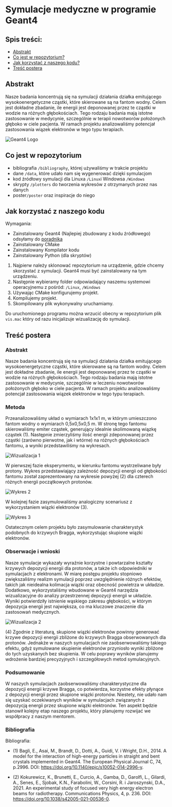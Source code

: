 # Symulacje medyczne w programie Geant4

## Spis treści:
* [Abstrakt](#abstrakt)
* [Co jest w repozytorium?](#co-jest-w-repozytorium)
* [Jak korzystać z naszego kodu?](jak-korzystać-z-naszego-kodu)
* [Treść postera](#treść-postera)

## Abstrakt

Nasze badania koncentrują się na symulacji działania działka emitującego wysokoenergetyczne cząstki, które skierowane są na fantom wodny. Celem jest dokładne zbadanie, ile energii jest deponowanej przez te cząstki w wodzie na różnych głębokościach. Tego rodzaju badania mają istotne zastosowanie 
w medycynie, szczególnie w terapii nowotworów położonych głęboko w ciele pacjenta. W ramach projektu analizowaliśmy potencjał zastosowania wiązek elektronów w tego typu terapiach.

![Geant4 Logo](./img/Geant4.png)



## Co jest w repozytorium

- bibliografia ```/bibliography```, której używaliśmy w trakcie projektu
- dane ```/data```, które udało nam się wygenerować dzięki symulacjom
- kod źródłowy symulacji dla Linuxa ```/Linux```i Windowsa ```/Windows```
- skrypty ```/plotters``` do tworzenia wykresów z otrzymanych przez nas danych
- poster```/poster``` oraz inspiracje do niego

## Jak korzystać z naszego kodu

Wymagania:
- Zainstalowany Geant4 (Najlepiej zbudowany z kodu źródłowego) odsyłamy do [poradnika](https://youtu.be/w7k9PK1Ipv8?si=r0pcr2_cPobGcNrA)
- Zainstalowany CMake
- Zainstalowany Kompilator kodu
- Zainstalowany Python (dla skryptów)

1. Najpierw należy sklonować repozytorium na urządzenie, gdzie chcemy skorzystać z symulacji. Geant4 musi być zainstalowany na tym urządzeniu.
2. Następnie wybieramy folder odpowiadający naszemu systemowi operacyjnemu z pośród: ```/Linux```, ```/Windows```
3. Używając CMake konfigurujemy projekt.
4. Kompilujemy projekt.
5. Skompilowany plik wykonywalny uruchamiamy.

Do uruchomionego programu można wrzucić obecny w repozytorium plik ```vis.mac``` który od razu inicjalizuje wizualizację do symulacji.

## Treść postera

### Abstrakt

Nasze badania koncentrują się na symulacji działania działka emitującego wysokoenergetyczne cząstki, które skierowane są na fantom wodny. Celem jest dokładne zbadanie, ile energii jest deponowanej przez te cząstki w wodzie na różnych głębokościach. Tego rodzaju badania mają istotne zastosowanie 
w medycynie, szczególnie w leczeniu nowotworów położonych głęboko w ciele pacjenta. W ramach projektu analizowaliśmy potencjał zastosowania wiązek elektronów w tego typu terapiach.

### Metoda

Przeanalizowaliśmy układ o wymiarach 1x1x1 m, w którym umieszczono fantom wodny o wymiarach 0,5x0,5x0,5 m. W stronę tego fantomu skierowaliśmy emiter cząstek, generujący idealnie skolimowaną wiązkę cząstek (1). Następnie zmierzyliśmy ilość energii zdeponowanej przez cząstki (zarówno pierwotne, jak i wtórne) na różnych głębokościach fantomu, a wyniki przedstawiliśmy na wykresach.

![Wizualizacja 1](./img/Wizualizacja_1.png)

W pierwszej fazie eksperymentu, w kierunku fantomu wystrzeliwane były protony. Wykres przedstawiający zależność depozycji energii od głębokości fantomu został zaprezentowany na wykresie powyżej (2) dla czterech różnych energii początkowych protonów.

![Wykres 2](./img/Wykres_protonow.png)

W kolejnej fazie zasymulowaliśmy analogiczny scenariusz z wykorzystaniem wiązki elektronów (3).

![Wykres 3](./img/Wykres_elektronow.png)

Ostatecznym celem projektu było zasymulowanie charakterystyk podobnych do krzywych Bragga, wykorzystując skupione wiązki elektronów.

### Obserwacje i wnioski

Nasze symulacje wykazały wyraźnie korzystne i powtarzalne kształty krzywych depozycji energii dla protonów, a także ich odpowiedniki w symulacjach z elektronami. W miarę postępu projektu stopniowo zwiększaliśmy realizm symulacji poprzez uwzględnienie różnych efektów, takich jak nieidealna kolimacja wiązki oraz obecność powietrza w układzie. Dodatkowo, wykorzystaliśmy wbudowane w Geant4 narzędzia wizualizacyjne do analizy przestrzennej depozycji energii w układzie. Wyniki potwierdziły istnienie wąskiego zakresu głębokości, w którym depozycja energii jest największa, co ma kluczowe znaczenie dla zastosowań medycznych.

![Wizualizacja 2](./img/Wizualizacja_2.png)

(4) Zgodnie z literaturą, skupione wiązki elektronów powinny generować krzywe depozycji energii zbliżone do krzywych Bragga obserwowanych dla protonów. Jednakże w naszych symulacjach nie zaobserwowaliśmy takiego efektu, gdyż symulowane skupienie elektronów przyniosło wyniki zbliżone do tych uzyskanych bez skupienia. W celu poprawy wyników planujemy wdrożenie bardziej precyzyjnych i szczegółowych metod symulacyjnych.

### Podsumowanie

W naszych symulacjach zaobserwowaliśmy charakterystyczne dla depozycji energii krzywe Bragga, co potwierdza, korzystne efekty płynące z depozycji energii przez skupione wiązki protonów. Niestety, nie udało nam się uzyskać oczekiwanych wyników w symulacjach związanych z depozycją energii przez skupione wiązki elektronów. Ten aspekt będzie stanowił kolejny etap naszego projektu, który planujemy rozwijać we współpracy z naszym mentorem.

### Bibliografia

Bibliografia:
- (1) Bagli, E., Asai, M., Brandt, D., Dotti, A., Guidi, V. i Wright, D.H., 2014. A model for the interaction of high-energy particles in straight and bent crystals implemented in Geant4. The European Physical Journal C, 74, p.2996. DOI: https://doi.org/10.1140/epjc/s10052-014-2996-y.

- (2) Kokurewicz, K., Brunetti, E., Curcio, A., Gamba, D., Garolfi, L., Gilardi, A., Senes, E., Sjobak, K.N., Farabolini, W., Corsini, R. i Jaroszynski, D.A., 2021. An experimental study of focused very high energy electron beams for radiotherapy. Communications Physics, 4, p. 236. DOI: https://doi.org/10.1038/s42005-021-00536-0.
